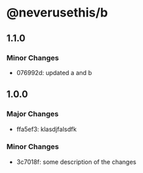 # @neverusethis/b

## 1.1.0

### Minor Changes

- 076992d: updated a and b

## 1.0.0

### Major Changes

- ffa5ef3: klasdjfalsdfk

### Minor Changes

- 3c7018f: some description of the changes
